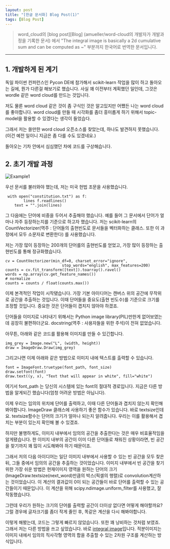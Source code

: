 ```yaml
---
layout: post
title: "[한글 문서화] Blog Post(1)"
tags: [Blog Post]
---
```


>word_cloud의 [blog post][Blog] (amueller/word-cloud의 개발자가 개발과정을 기록한 문서) 에서  "The integral image is basically a 2d cumulative sum and can be computed as ~" 부분까지 한국어로 번역한 문서입니다.
<hr>

## 1. 개발하게 된 계기

 독일 파이썬 컨퍼런스인 Pycon DE에 참가해서 scikit-learn 작업을 많이 하고 돌아오는 길에, 뭔가 다른걸 해보기로 했습니다. 사실 꽤 이전부터 계획했던 일인데, 그것은 wordle 같은 word cloud를 만드는 것입니다.

 저도 물론 word cloud 같은 것이 좀 구식인 것은 알고있지만 어쨌든 나는 word cloud를 좋아합니다. word cloud를 만들 때 시각화를 좀더 흥미롭게 하기 위해서 topic-model을 활용할 수 있겠다는 생각이 들었습다.

 그래서 저는 쓸만한 word cloud 오픈소스를 찾았는데, 하나도 발견하지 못했습니다. (이건 예전 일이니 지금은 좀 다를 수도 있겠네요.)

 돌아오는 기차 안에서 심심했던 차에 코드를 구상해습니다.

## 2. 초기 개발 과정

![Example1][Ex1]


 우선 문서를 불러와야 했는데, 저는 미국 헌법 조문을 사용했습니다.

```
 with open("constitution.txt") as f:
        lines f.readlines()                                                                            
    text = "".join(lines) 
```

 그 다음에는 단어에 비중을 두어서 추출해야 했습니다. 예를 들어 그 문서에서 단어가 얼마나 자주 등장하는지를 기준으로 하고자 했습니다. 저는 scikit-learn의  CountVectorizer(역주 : 단어들의 출현빈도로 문서들을 벡터화하는 클래스. 또한 이 과정에서 모두 소문자로 변환한다) 를 사용했습니다. 

 저는 가장 많이 등장하는 200개의 단어를의 출현빈도를 얻었고, 가장 많이 등장하는 출현빈도를 통해 정규화했습니다.

```
cv = CountVectorizer(min_df=0, charset_error="ignore",                                               
                         stop_words="english", max_features=200)
counts = cv.fit_transform([text]).toarray().ravel()                                                  
words = np.array(cv.get_feature_names()) 
# normalize                                                                                                                                             
counts = counts / float(counts.max())

```
 이제 본격적인 작업이 시작됐습니다. 가장 기본 아이디어는 캔버스 위의 공간에 무작위로 공간을 추출하는 것입니다. 이때 단어들을 중요도(출현 빈도수)를 기준으로 크기를 조정할 것입니다. 중요한 것은 단어들이 겹치지 않아야 하겠죠.

 단어들을 이미지로 나타내기 위해서는 Python image library(PIL)만한게 없어보였는데 굉장히 불편하더군요. docstring(역주 : 사용자들을 위한 주석)이 전혀 없었습니다. 

 아무튼, 아래와 같은 코드를 활용해 이미지를 만들 수 있긴합니다.

```
img_grey = Image.new("L", (width, height))
draw = ImageDraw.Draw(img_grey)

```
그리고나면 이제 아래와 같은 방법으로 이미지 내에 텍스트를  출력할 수 있습니다.

```
font = ImageFont.truetype(font_path, font_size)
draw.setfont(font)
draw.text((y, x), "Text that will appear in white", fill="white")

```
여기서 font_path 는 당신의 시스템에 있는 font의 절대적 경로입니다. 지금은 다른 방법을 알게되긴 했습니다(엄청 어려운 방법은 아닙니다).<br/>

이제 우리는 임의의 위치에 단어를 출력하고, 이때 다른 단어들과 겹치지 않는지 확인해 봐야합니다. ImageDraw 클래스에 사용하기 좋은 함수가 있습니다. 바로 textsize인데요. textsize함수는 단어의 크기가 얼마나 되는지 알려줍니다. 우리는 이를 활용해서 겹치는 부분이 있는지 확인해 볼 수 있겠죠.

하지만 불행하게도, 이미지 내부에서 임의의 공간을 추출한다는 것은 매우 비효율적임을 알게됐습니다. 한 이미지 내부의 공간이 이미 다른 단어들로 채워진 상황이라면, 
빈 공간을 찾기까지  꽤 많이 시도해봐야 하기 때문이죠.

그래서 저의 다음 아이디어는 일단 이미지 내부에서 사용할 수 있는  빈 공간을 모두 찾은 뒤, 그들 중에서 임의의 공간을 추출하는 것이었습니다. 이미지 내부에서 빈 공간을 찾기 위한 가장 쉬운 방법은 현재이미지 영역을 원하는 단어의 크기(ImageDraw.textsize(next_word)만큼의 박스(픽셀의 행렬)로 convolution계산하는 것이었습니다.  이 계산의 결과값이 0이 되는 공간들이 바로 단어를 출력할 수 있는 공간들이기 때문입니다. 이 계산을 위해  scipy.ndimage.uniform_filter를 사용했고, 잘 작동했습니다.

그런데 우리가 원하는 크기의 단어를 출력할 공간이 더이상 없다면 어떻게 해야할까요? 그럴 경우에 글자크기를 좀더 작게 줄인 후, 똑같은 계산을 다시 해봐야합니다. 


이렇게 해봤는데, 코드는 그렇게 빠르지 않았습니다. 또한 꽤 낭비하는 것처럼 보였죠. 그래서 저는 다른 방법을 쓰고 싶었습니다. 바로 [integral image][integral images wiki]입니다. 적분이미지는 이미지 내에서 임의의 직사각형 영역의 합을 추출할 수 있는 2차원 구조를 계산하는 방식입니다.


[integral images wiki]:https://en.wikipedia.org/wiki/Summed-area_table
[Ex1]: https://4.bp.blogspot.com/-cjfJLOPGjIg/UJmCmBa65tI/AAAAAAAAAJk/TF2qRh964GI/s1600/constitution_.pngi
